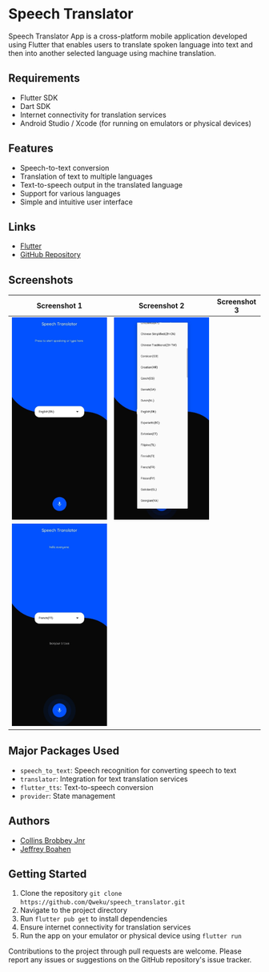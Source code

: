 # Speech Translator

Speech Translator App is a cross-platform mobile application developed using Flutter that enables users to translate spoken language into text and then into another selected language using machine translation.

## Requirements
- Flutter SDK
- Dart SDK
- Internet connectivity for translation services
- Android Studio / Xcode (for running on emulators or physical devices)

## Features
- Speech-to-text conversion
- Translation of text to multiple languages
- Text-to-speech output in the translated language
- Support for various languages
- Simple and intuitive user interface

## Links
- [Flutter](https://flutter.dev/)
- [GitHub Repository](https://github.com/Qweku/speech_translator)

## Screenshots
| Screenshot 1 | Screenshot 2 | Screenshot 3 | 
|-------------|------------------|------------------|
| ![Screenshot 1](readme/s1.jpg) | ![Screenshot 2](readme/s2.jpg)
| ![Screenshot 3](readme/s3.jpg) |

## Major Packages Used
- `speech_to_text`: Speech recognition for converting speech to text
- `translator`: Integration for text translation services
- `flutter_tts`: Text-to-speech conversion
- `provider`: State management

## Authors
- [Collins Brobbey Jnr](https://github.com/Qweku)
- [Jeffrey Boahen](https://github.com/yellow_Flickr)

## Getting Started
1. Clone the repository `git clone https://github.com/Qweku/speech_translator.git`
2. Navigate to the project directory
3. Run `flutter pub get` to install dependencies
4. Ensure internet connectivity for translation services
5. Run the app on your emulator or physical device using `flutter run`

Contributions to the project through pull requests are welcome. Please report any issues or suggestions on the GitHub repository's issue tracker.
